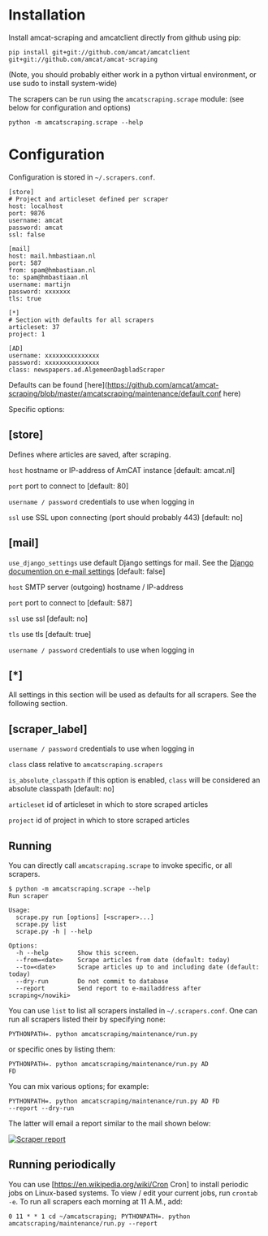 Installation
======

Install amcat-scraping and amcatclient directly from github using pip:

```{sh}
pip install git+git://github.com/amcat/amcatclient git+git://github.com/amcat/amcat-scraping
```

(Note, you should probably either work in a python virtual environment, or use sudo to install system-wide)

The scrapers can be run using the `amcatscraping.scrape` module: (see below for configuration and options)

```{sh}
python -m amcatscraping.scrape --help
```

Configuration
====

Configuration is stored in <code>~/.scrapers.conf</code>.

```{conf}
[store]
# Project and articleset defined per scraper
host: localhost
port: 9876
username: amcat
password: amcat
ssl: false

[mail]
host: mail.hmbastiaan.nl
port: 587
from: spam@hmbastiaan.nl
to: spam@hmbastiaan.nl
username: martijn
password: xxxxxxx
tls: true

[*]
# Section with defaults for all scrapers
articleset: 37
project: 1

[AD]
username: xxxxxxxxxxxxxxx
password: xxxxxxxxxxxxxxx
class: newspapers.ad.AlgemeenDagbladScraper
```

Defaults can be found [here](https://github.com/amcat/amcat-scraping/blob/master/amcatscraping/maintenance/default.conf here)

Specific options:

[store]
------

Defines where articles are saved, after scraping.

<code>host</code> hostname or IP-address of AmCAT instance [default: amcat.nl]

<code>port</code> port to connect to [default: 80]

<code>username / password</code> credentials to use when logging in

<code>ssl</code> use SSL upon connecting (port should probably 443) [default: no]

[mail]
----

<code>use_django_settings</code> use default Django settings for mail. See the [Django documention on e-mail settings](https://docs.djangoproject.com/en/1.7/ref/settings/#default-from-email) [default: false]

<code>host</code> SMTP server (outgoing) hostname / IP-address

<code>port</code> port to connect to [default: 587]

<code>ssl</code> use ssl [default: no]

<code>tls</code> use tls [default: true]

<code>username / password</code> credentials to use when logging in

[*]
----
All settings in this section will be used as defaults for all scrapers. See the following section.

[scraper_label]
----

<code>username / password</code> credentials to use when logging in

<code>class</code> class relative to <code>amcatscraping.scrapers</code>

<code>is_absolute_classpath</code> if this option is enabled, <code>class</code> will be considered an absolute classpath [default: no]

<code>articleset</code> id of articleset in which to store scraped articles

<code>project</code> id of project in which to store scraped articles

Running
----

You can directly call <code>amcatscraping.scrape</code> to invoke specific, or all scrapers. 


```{sh}
$ python -m amcatscraping.scrape --help
Run scraper

Usage:
  scrape.py run [options] [<scraper>...]
  scrape.py list
  scrape.py -h | --help

Options:
  -h --help        Show this screen.
  --from=<date>    Scrape articles from date (default: today)
  --to=<date>      Scrape articles up to and including date (default: today)
  --dry-run        Do not commit to database
  --report         Send report to e-mailaddress after scraping</nowiki>
```


You can use <code>list</code> to list all scrapers installed in <code>~/.scrapers.conf</code>. One can run all scrapers listed their by specifying none:

<code>PYTHONPATH=. python amcatscraping/maintenance/run.py</code>

or specific ones by listing them:

<code>PYTHONPATH=. python amcatscraping/maintenance/run.py AD FD</code>

You can mix various options; for example:

<code>PYTHONPATH=. python amcatscraping/maintenance/run.py AD FD --report --dry-run</code>

The latter will email a report similar to the mail shown below:

[![Scraper report](http://wiki.amcat.nl/images/thumb/4/4d/Scraper_report.png/173px-Scraper_report.png)](http://wiki.amcat.nl/images/4/4d/Scraper_report.png)

Running periodically
----
You can use [https://en.wikipedia.org/wiki/Cron Cron] to install periodic jobs on Linux-based systems. To view / edit your current jobs, run <code>crontab -e</code>. To run all scrapers each morning at 11 A.M., add:

<code>0 11 * * 1  cd ~/amcatscraping; PYTHONPATH=. python amcatscraping/maintenance/run.py --report</code>

